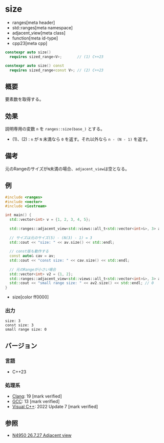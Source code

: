 # size
* ranges[meta header]
* std::ranges[meta namespace]
* adjacent_view[meta class]
* function[meta id-type]
* cpp23[meta cpp]

```cpp
constexpr auto size()
  requires sized_range<V>;       // (1) C++23

constexpr auto size() const
  requires sized_range<const V>; // (2) C++23
```

## 概要

要素数を取得する。

## 効果

説明専用の変数 `n` を `ranges::size(base_)` とする。

- (1)、(2) : `n` が `N` 未満なら `0` を返す。それ以外なら `n - (N - 1)` を返す。

## 備考

元のRangeのサイズが`N`未満の場合、`adjacent_view`は空となる。

## 例
```cpp example
#include <ranges>
#include <vector>
#include <iostream>

int main() {
  std::vector<int> v = {1, 2, 3, 4, 5};
  
  std::ranges::adjacent_view<std::views::all_t<std::vector<int>&>, 3> av(v);
  
  // サイズは元のサイズ(5) - (N(3) - 1) = 3
  std::cout << "size: " << av.size() << std::endl;
  
  // const版も動作する
  const auto& cav = av;
  std::cout << "const size: " << cav.size() << std::endl;
  
  // 元のRangeが小さい場合
  std::vector<int> v2 = {1, 2};
  std::ranges::adjacent_view<std::views::all_t<std::vector<int>&>, 3> av2(v2);
  std::cout << "small range size: " << av2.size() << std::endl; // 0
}
```
* size[color ff0000]

### 出力
```
size: 3
const size: 3
small range size: 0
```

## バージョン
### 言語
- C++23

### 処理系
- [Clang](/implementation.md#clang): 19 [mark verified]
- [GCC](/implementation.md#gcc): 13 [mark verified]
- [Visual C++](/implementation.md#visual_cpp): 2022 Update 7 [mark verified]

## 参照
- [N4950 26.7.27 Adjacent view](https://timsong-cpp.github.io/cppwp/n4950/range.adjacent)